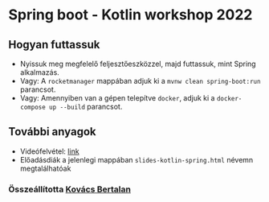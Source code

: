 # Spring boot - Kotlin workshop 2022

## Hogyan futtassuk

* Nyissuk meg megfelelő feljesztőeszközzel, majd futtassuk, mint Spring alkalmazás.
* Vagy: A `rocketmanager` mappában adjuk ki a `mvnw clean spring-boot:run` parancsot.
* Vagy: Amennyiben van a gépen telepítve `docker`, adjuk ki a `docker-compose up --build` parancsot.

## További anyagok

* Videófelvétel: [link](https://www.youtube.com/watch?v=DPgjYITMjkA)
* Előadásdiák a jelenlegi mappában `slides-kotlin-spring.html` névemn megtalálhatóak

### Összeállította [Kovács Bertalan](https://github.com/nemaberci)